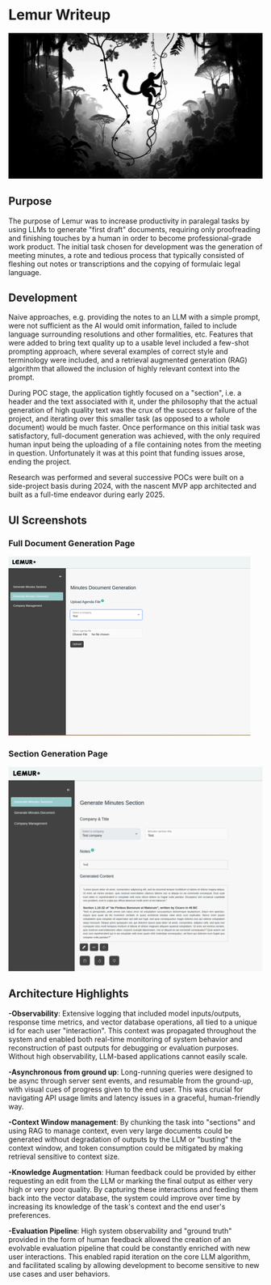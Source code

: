 # Lemur Writeup

<div align="center">
  <img src="lemur_side.webp" alt="Demo GIF" title="Full document generation UI">
</div>

## Purpose

The purpose of Lemur was to increase productivity in paralegal tasks by using LLMs to generate "first draft" documents, requiring only proofreading and finishing touches by a human in order to become professional-grade work product. The initial task chosen for development was the generation of meeting minutes, a rote and tedious process that typically consisted of fleshing out notes or transcriptions and the copying of formulaic legal language.

## Development

Naive approaches, e.g. providing the notes to an LLM with a simple prompt, were not sufficient as the AI would omit information, failed to include language surrounding resolutions and other formalities, etc. Features that were added to bring text quality up to a usable level included a few-shot prompting approach, where several examples of correct style and terminology were included, and a retrieval augmented generation (RAG) algorithm that allowed the inclusion of highly relevant context into the prompt.

During POC stage, the application tightly focused on a "section", i.e. a header and the text associated with it, under the philosophy that the actual generation of high quality text was the crux of the success or failure of the project, and iterating over this smaller task (as opposed to a whole document) would be much faster. Once performance on this initial task was satisfactory, full-document generation was achieved, with the only required human input being the uploading of a file containing notes from the meeting in question. Unfortunately it was at this point that funding issues arose, ending the project. 

Research was performed and several successive POCs were built on a side-project basis during 2024, with the nascent MVP app architected and built as a full-time endeavor during early 2025.

## UI Screenshots

### Full Document Generation Page

<div align="left">
  <img src="gen.gif" alt="Demo of full document generation" title="Full document generation">
</div>


### Section Generation Page

<div align="left">
  <img src="generated_content.png" alt="Expanded UI with generated text" title="Expanded UI with generated text">
</div>

## Architecture Highlights

**-Observability**: Extensive logging that included model inputs/outputs, response time metrics, and vector database operations, all tied to a unique id for each user "interaction". This context was propagated throughout the system and enabled both real-time monitoring of system behavior and reconstruction of past outputs for debugging or evaluation purposes. Without high observability, LLM-based applications cannot easily scale.

**-Asynchronous from ground up**: Long-running queries were designed to be async through server sent events, and resumable from the ground-up, with visual cues of progress given to the end user. This was crucial for navigating API usage limits and latency issues in a graceful, human-friendly way.

**-Context Window management**: By chunking the task into "sections" and using RAG to manage context, even very large documents could be generated without degradation of outputs by the LLM or "busting" the context window, and token consumption could be mitigated by making retrieval sensitive to context size.

**-Knowledge Augmentation**: Human feedback could be provided by either requesting an edit from the LLM or marking the final output as either very high or very poor quality. By capturing these interactions and feeding them back into the vector database, the system could improve over time by increasing its knowledge of the task's context and the end user's preferences.

**-Evaluation Pipeline**: High system observability and "ground truth" provided in the form of human feedback allowed the creation of an evolvable evaluation pipeline that could be constantly enriched with new user interactions. This enabled rapid iteration on the core LLM algorithm, and facilitated scaling by allowing development to become sensitive to new use cases and user behaviors. 



